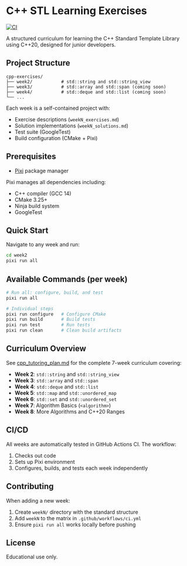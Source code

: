 # C++ STL Learning Exercises

[![CI](https://github.com/griswaldbrooks/cpp-exercises/actions/workflows/ci.yml/badge.svg)](https://github.com/griswaldbrooks/cpp-exercises/actions/workflows/ci.yml)

A structured curriculum for learning the C++ Standard Template Library using C++20, designed for junior developers.

## Project Structure

```
cpp-exercises/
├── week2/           # std::string and std::string_view
├── week3/           # std::array and std::span (coming soon)
├── week4/           # std::deque and std::list (coming soon)
└── ...
```

Each week is a self-contained project with:
- Exercise descriptions (`weekN_exercises.md`)
- Solution implementations (`weekN_solutions.md`)
- Test suite (GoogleTest)
- Build configuration (CMake + Pixi)

## Prerequisites

- [Pixi](https://pixi.sh) package manager

Pixi manages all dependencies including:
- C++ compiler (GCC 14)
- CMake 3.25+
- Ninja build system
- GoogleTest

## Quick Start

Navigate to any week and run:

```bash
cd week2
pixi run all
```

## Available Commands (per week)

```bash
# Run all: configure, build, and test
pixi run all

# Individual steps
pixi run configure   # Configure CMake
pixi run build       # Build tests
pixi run test        # Run tests
pixi run clean       # Clean build artifacts
```

## Curriculum Overview

See [cpp_tutoring_plan.md](cpp_tutoring_plan.md) for the complete 7-week curriculum covering:

- **Week 2**: `std::string` and `std::string_view`
- **Week 3**: `std::array` and `std::span`
- **Week 4**: `std::deque` and `std::list`
- **Week 5**: `std::map` and `std::unordered_map`
- **Week 6**: `std::set` and `std::unordered_set`
- **Week 7**: Algorithm Basics (`<algorithm>`)
- **Week 8**: More Algorithms and C++20 Ranges

## CI/CD

All weeks are automatically tested in GitHub Actions CI. The workflow:
1. Checks out code
2. Sets up Pixi environment
3. Configures, builds, and tests each week independently

## Contributing

When adding a new week:

1. Create `weekN/` directory with the standard structure
2. Add `weekN` to the matrix in `.github/workflows/ci.yml`
3. Ensure `pixi run all` works locally before pushing

## License

Educational use only.
